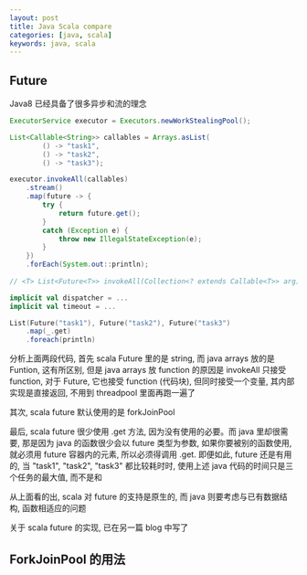 ```yaml
---
layout: post
title: Java Scala compare
categories: [java, scala]
keywords: java, scala
---
```


## Future

Java8 已经具备了很多异步和流的理念

```java
ExecutorService executor = Executors.newWorkStealingPool();

List<Callable<String>> callables = Arrays.asList(
        () -> "task1",
        () -> "task2",
        () -> "task3");

executor.invokeAll(callables)
    .stream()
    .map(future -> {
        try {
            return future.get();
        }
        catch (Exception e) {
            throw new IllegalStateException(e);
        }
    })
    .forEach(System.out::println);
    
// <T> List<Future<T>> invokeAll(Collection<? extends Callable<T>> arg)   
```

```scala
implicit val dispatcher = ...
implicit val timeout = ...

List(Future("task1"), Future("task2"), Future("task3")
    .map(_.get)
    .foreach(println)
```

分析上面两段代码, 首先 scala Future 里的是 string, 而 java arrays 放的是 Funtion, 这有所区别,
但是 java arrays 放 function 的原因是 invokeAll 只接受 function, 对于 Future, 它也接受 function (代码块),
但同时接受一个变量, 其内部实现是直接返回, 不用到 threadpool 里面再跑一遍了

其次, scala future 默认使用的是 forkJoinPool

最后, scala future 很少使用 .get 方法, 因为没有使用的必要。而 java 里却很需要, 那是因为 java 的函数很少会以
future 类型为参数, 如果你要被别的函数使用, 就必须用 future 容器内的元素, 所以必须得调用 .get. 即便如此, future
还是有用的, 当 "task1", "task2", "task3" 都比较耗时时, 使用上述 java 代码的时间只是三个任务的最大值, 而不是和

从上面看的出, scala 对 future 的支持是原生的, 而 java 则要考虑与已有数据结构, 函数相适应的问题

关于 scala future 的实现, 已在另一篇 blog 中写了


## ForkJoinPool 的用法